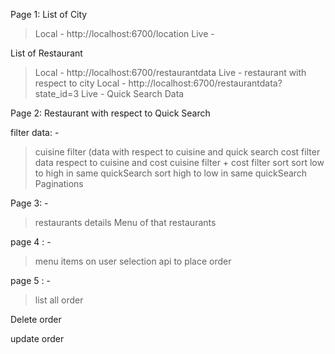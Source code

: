 Page 1: 
List of City 
>    Local - http://localhost:6700/location
>    Live - 

List of Restaurant
>    Local - http://localhost:6700/restaurantdata
>    Live - 
restaurant with respect to city
>    Local - http://localhost:6700/restaurantdata?state_id=3
>    Live - 
Quick Search Data

Page 2: Restaurant with respect to Quick Search

filter data: - 
> cuisine filter (data with respect to cuisine and quick search
> cost filter
> data respect to cuisine and cost cuisine filter + cost filter
> sort sort low to high in same quickSearch
> sort high to low in same quickSearch
> Paginations

Page 3: -
> restaurants details
> Menu of that restaurants 

page 4 : -
> menu items on user selection
> api to place order

page 5 : -
> list all order 

Delete order

update order
